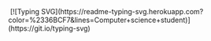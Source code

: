 <img src="https://github.com/EshUno/EshUno/header.png" alt="">
[![Typing SVG](https://readme-typing-svg.herokuapp.com?color=%2336BCF7&lines=Computer+science+student)](https://git.io/typing-svg)
